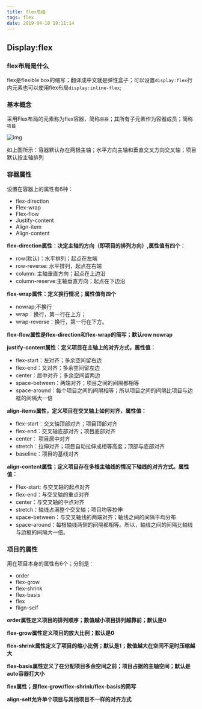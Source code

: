 ```yaml
---
title: flex总结
tags: flex
date: 2019-04-10 19:11:14
---
```



## Display:flex

### flex布局是什么

flex是flexible box的缩写；翻译成中文就是弹性盒子；可以设置`display:flex`行内元素也可以使用flex布局`display:inline-flex`;

### 基本概念

采用Flex布局的元素称为flex容器，简称`容器`；其所有子元素作为容器成员；简称`项目`

![img](/Users/macmini/Desktop/lifeSpace/studynote/source/_drafts/1679823-6ea441649bdf542a.png)

如上图所示：容器默认存在两根主轴；水平方向主轴和垂直交叉方向交叉轴；项目默认按主轴排列

### 容器属性

设置在容器上的属性有6种：

* flex-direction
* Flex-wrap
* Flex-flow
* Justify-content
* Align-item
* Align-content

**flex-direction属性：决定主轴的方向（即项目的排列方向）,属性值有四个：**

* row(默认)：水平排列；起点在左端
* row-reverse: 水平排列，起点在右端
* column: 主轴垂直方向；起点在上边沿
* column-reserve:主轴垂直方向；起点在下边沿

**flex-wrap属性：定义换行情况；属性值有四个**

* nowrap;不换行
* wrap：换行，第一行在上方；
* wrap-reverse：换行，第一行在下方。

**flex-flow属性是flex-direction和flex-wrap的简写；默认row nowrap**

**justify-content属性：定义项目在主轴上的对齐方式，属性值：**

* flex-start：左对齐；多余空间留右边
* flex-end：又对齐；多余空间留左边
* center：居中对齐；多余空间留两边
* space-between：两端对齐；项目之间的间隔都相等
* space-around：每个项目之间的间隔相等；所以项目之间的间隔比项目与边框的间隔大一倍

**align-items属性，定义项目在交叉轴上如何对齐，属性值：**

* flex-start：交叉轴顶部对齐；项目顶部对齐
* flex-end：交叉轴底部对齐；项目底部对齐
* center： 项目居中对齐
* stretch：拉伸对齐；项目自动拉伸成相等高度；顶部与底部对齐
* baseline：项目的基线对齐

**align-content属性；定义项目存在多根主轴线的情况下轴线的对齐方式。属性值：**

* Flex-start: 与交叉轴的起点对齐
* flex-end：与交叉轴的重点对齐
* center：与交叉轴的中点对齐
* stretch：轴线占满整个交叉轴；项目均等拉伸
* space-between：与交叉轴线的两端对齐；轴线之间的间隔平均分布
* space-around：每根轴线两侧的间隔都相等。所以，轴线之间的间隔比轴线与边框的间隔大一倍。

### 项目的属性

用在项目本身的属性有6个；分别是：

* order
* flex-grow
* flex-shrink
* flex-basis
* flex
* flign-self

**order属性定义项目的排列顺序；数值越小项目排列越靠前；默认是0**

**flex-grow属性定义项目的放大比例；默认是0**

**flex-shrink属性定义了项目的缩小比例；默认是1；数值越大在空间不足时压缩越大**

**flex-basis属性定义了在分配项目多余空间之前；项目占据的主轴空间；默认是auto容器打大小**

**flex属性；是flex-grow/flex-shrink/flex-basis的简写**

**align-self允许单个项目与其他项目不一样的对齐方式**

